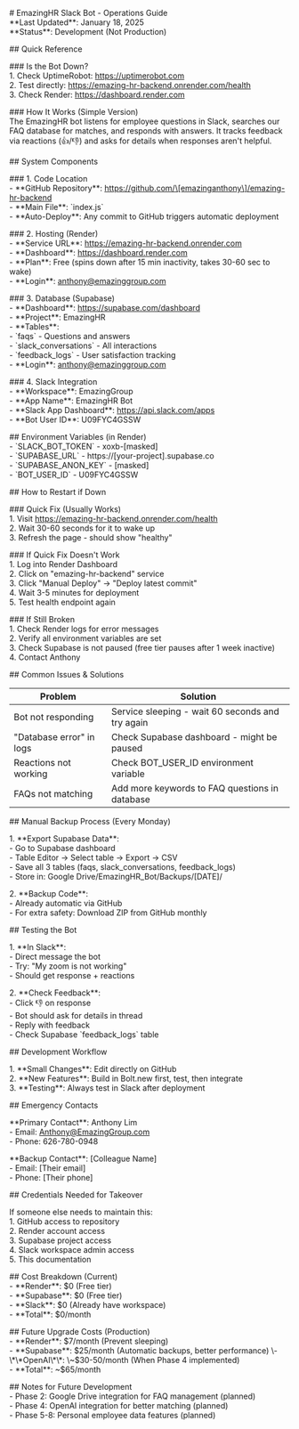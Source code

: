 \# EmazingHR Slack Bot \- Operations Guide  
\*\*Last Updated\*\*: January 18, 2025  
\*\*Status\*\*: Development (Not Production)

\#\# Quick Reference

\#\#\# Is the Bot Down?  
1\. Check UptimeRobot: https://uptimerobot.com  
2\. Test directly: https://emazing-hr-backend.onrender.com/health  
3\. Check Render: https://dashboard.render.com

\#\#\# How It Works (Simple Version)  
The EmazingHR bot listens for employee questions in Slack, searches our FAQ database for matches, and responds with answers. It tracks feedback via reactions (👍/👎) and asks for details when responses aren't helpful.

\#\# System Components

\#\#\# 1\. Code Location  
\- \*\*GitHub Repository\*\*: https://github.com/\[emazinganthony\]/emazing-hr-backend  
\- \*\*Main File\*\*: \`index.js\`  
\- \*\*Auto-Deploy\*\*: Any commit to GitHub triggers automatic deployment

\#\#\# 2\. Hosting (Render)  
\- \*\*Service URL\*\*: https://emazing-hr-backend.onrender.com  
\- \*\*Dashboard\*\*: https://dashboard.render.com  
\- \*\*Plan\*\*: Free (spins down after 15 min inactivity, takes 30-60 sec to wake)  
\- \*\*Login\*\*: anthony@emazinggroup.com

\#\#\# 3\. Database (Supabase)  
\- \*\*Dashboard\*\*: https://supabase.com/dashboard  
\- \*\*Project\*\*: EmazingHR  
\- \*\*Tables\*\*:   
  \- \`faqs\` \- Questions and answers  
  \- \`slack\_conversations\` \- All interactions  
  \- \`feedback\_logs\` \- User satisfaction tracking  
\- \*\*Login\*\*: anthony@emazinggroup.com

\#\#\# 4\. Slack Integration  
\- \*\*Workspace\*\*: EmazingGroup  
\- \*\*App Name\*\*: EmazingHR Bot  
\- \*\*Slack App Dashboard\*\*: https://api.slack.com/apps  
\- \*\*Bot User ID\*\*: U09FYC4GSSW

\#\# Environment Variables (in Render)  
\- \`SLACK\_BOT\_TOKEN\` \- xoxb-\[masked\]  
\- \`SUPABASE\_URL\` \- https://\[your-project\].supabase.co  
\- \`SUPABASE\_ANON\_KEY\` \- \[masked\]  
\- \`BOT\_USER\_ID\` \- U09FYC4GSSW

\#\# How to Restart if Down

\#\#\# Quick Fix (Usually Works)  
1\. Visit https://emazing-hr-backend.onrender.com/health  
2\. Wait 30-60 seconds for it to wake up  
3\. Refresh the page \- should show "healthy"

\#\#\# If Quick Fix Doesn't Work  
1\. Log into Render Dashboard  
2\. Click on "emazing-hr-backend" service  
3\. Click "Manual Deploy" → "Deploy latest commit"  
4\. Wait 3-5 minutes for deployment  
5\. Test health endpoint again

\#\#\# If Still Broken  
1\. Check Render logs for error messages  
2\. Verify all environment variables are set  
3\. Check Supabase is not paused (free tier pauses after 1 week inactive)  
4\. Contact Anthony 

\#\# Common Issues & Solutions

| Problem | Solution |  
|---------|----------|  
| Bot not responding | Service sleeping \- wait 60 seconds and try again |  
| "Database error" in logs | Check Supabase dashboard \- might be paused |  
| Reactions not working | Check BOT\_USER\_ID environment variable |  
| FAQs not matching | Add more keywords to FAQ questions in database |

\#\# Manual Backup Process (Every Monday)

1\. \*\*Export Supabase Data\*\*:  
   \- Go to Supabase dashboard  
   \- Table Editor → Select table → Export → CSV  
   \- Save all 3 tables (faqs, slack\_conversations, feedback\_logs)  
   \- Store in: Google Drive/EmazingHR\_Bot/Backups/\[DATE\]/

2\. \*\*Backup Code\*\*:  
   \- Already automatic via GitHub  
   \- For extra safety: Download ZIP from GitHub monthly

\#\# Testing the Bot

1\. \*\*In Slack\*\*:   
   \- Direct message the bot  
   \- Try: "My zoom is not working"  
   \- Should get response \+ reactions

2\. \*\*Check Feedback\*\*:  
   \- Click 👎 on response  
   \- Bot should ask for details in thread  
   \- Reply with feedback  
   \- Check Supabase \`feedback\_logs\` table

\#\# Development Workflow

1\. \*\*Small Changes\*\*: Edit directly on GitHub  
2\. \*\*New Features\*\*: Build in Bolt.new first, test, then integrate  
3\. \*\*Testing\*\*: Always test in Slack after deployment

\#\# Emergency Contacts

\*\*Primary Contact\*\*: Anthony Lim  
\- Email: Anthony@EmazingGroup.com  
\- Phone: 626-780-0948

\*\*Backup Contact\*\*: \[Colleague Name\]  
\- Email: \[Their email\]  
\- Phone: \[Their phone\]

\#\# Credentials Needed for Takeover

If someone else needs to maintain this:  
1\. GitHub access to repository  
2\. Render account access  
3\. Supabase project access  
4\. Slack workspace admin access  
5\. This documentation

\#\# Cost Breakdown (Current)  
\- \*\*Render\*\*: $0 (Free tier)  
\- \*\*Supabase\*\*: $0 (Free tier)  
\- \*\*Slack\*\*: $0 (Already have workspace)  
\- \*\*Total\*\*: $0/month

\#\# Future Upgrade Costs (Production)  
\- \*\*Render\*\*: $7/month (Prevent sleeping)  
\- \*\*Supabase\*\*: $25/month (Automatic backups, better performance)  
\- \*\*OpenAI\*\*: \~$30-50/month (When Phase 4 implemented)  
\- \*\*Total\*\*: \~$65/month

\#\# Notes for Future Development  
\- Phase 2: Google Drive integration for FAQ management (planned)  
\- Phase 4: OpenAI integration for better matching (planned)  
\- Phase 5-8: Personal employee data features (planned)

